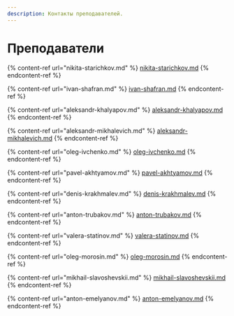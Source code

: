 ```yaml
---
description: Контакты преподавателей.
---
```


# Преподаватели

{% content-ref url="nikita-starichkov.md" %}
[nikita-starichkov.md](nikita-starichkov.md)
{% endcontent-ref %}

{% content-ref url="ivan-shafran.md" %}
[ivan-shafran.md](ivan-shafran.md)
{% endcontent-ref %}

{% content-ref url="aleksandr-khalyapov.md" %}
[aleksandr-khalyapov.md](aleksandr-khalyapov.md)
{% endcontent-ref %}

{% content-ref url="aleksandr-mikhalevich.md" %}
[aleksandr-mikhalevich.md](aleksandr-mikhalevich.md)
{% endcontent-ref %}

{% content-ref url="oleg-ivchenko.md" %}
[oleg-ivchenko.md](oleg-ivchenko.md)
{% endcontent-ref %}

{% content-ref url="pavel-akhtyamov.md" %}
[pavel-akhtyamov.md](pavel-akhtyamov.md)
{% endcontent-ref %}

{% content-ref url="denis-krakhmalev.md" %}
[denis-krakhmalev.md](denis-krakhmalev.md)
{% endcontent-ref %}

{% content-ref url="anton-trubakov.md" %}
[anton-trubakov.md](anton-trubakov.md)
{% endcontent-ref %}

{% content-ref url="valera-statinov.md" %}
[valera-statinov.md](valera-statinov.md)
{% endcontent-ref %}

{% content-ref url="oleg-morosin.md" %}
[oleg-morosin.md](oleg-morosin.md)
{% endcontent-ref %}

{% content-ref url="mikhail-slavoshevskii.md" %}
[mikhail-slavoshevskii.md](mikhail-slavoshevskii.md)
{% endcontent-ref %}

{% content-ref url="anton-emelyanov.md" %}
[anton-emelyanov.md](anton-emelyanov.md)
{% endcontent-ref %}
